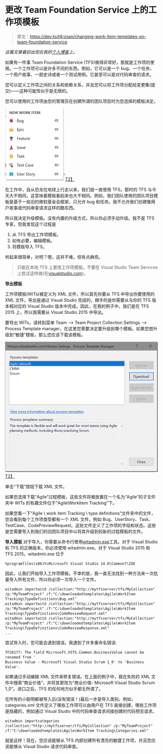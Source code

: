 # 更改 Team Foundation Service 上的工作项模板

> 原文：<https://dev.to/t4rzsan/changing-work-item-templates-on-team-foundation-service>

*这篇文章最初出现在我的[个人博客](http://leruplund.dk/2017/08/10/changing-work-item-templates-on-team-foundation-service/)上。*

如果有一件事 Team Foundation Service (TFS)做得非常好，那就是工作项的使用。一个工作项可以是许多不同的东西。例如，它可以是一个 bug、一个任务、一个用户故事、一部史诗或者一个测试用例。它甚至可以是对代码审查的请求。

您可以定义工作项之间的关系和依赖关系，并且您可以将工作项分配给变更集(提交)——这种可能性似乎是无限的。

您可以使用的工作项由您的管理员在创建所谓的团队项目时为您选择的模板决定。

[![image](img/964739bb2db238970c51b9c8992376f3.png "image")T2】](http://leruplund.dk/wp-content/uploads/2017/08/image-1.png)

在工作中，自从恐龙在地球上行走以来，我们就一直使用 TFS。那时的 TFS 与今天大不相同，这意味着模板看起来也大不相同。例如，我们团队使用的团队项目模板是基于一些旧的微软基金会框架，只允许 bug 和任务。我不允许我们创建像用户故事或代码审查请求这样的酷东西。

所以我决定升级模板。没有内置的升级方式，所以你必须手动升级。我不是 TFS 专家，但我发现这个过程是

1.  从 TFS 导出工作项模板。
2.  如有必要，编辑模板。
3.  将模板导入 TFS。

听起来很简单，对吧？嗯，这并不难，但有点麻烦。

> 只能在本地 TFS 上更改工作项模板。不要在 Visual Studio Team Services 上尝试这样做(在[visualstudio.com](http://visualstudio.com))。

**导出模板**

工作项模板(WITs)被定义为 XML 文件，所以首先你要从 TFS 中导出你要使用的 XML 文件。导出是通过 Visual Studio 完成的，棘手的是你需要从与你的 TFS 版本相对应的 Visual Studio 版本中完成。因此，在我的例子中，我们是在 TFS 2015 上，所以我需要从 Visual Studio 2015 中导出。

要导出 WITs，请转到菜单 Team –> Team Project Collection Settings –> Process Template manager，在这里您需要决定要升级到哪个模板。如果您想升级到“敏捷”模板，那么您应该下载该模板。

[![image](img/317934d5ebdfd9804eb0714c3674ea9b.png "image")T2】](http://leruplund.dk/wp-content/uploads/2017/08/image-2.png)

单击“下载”按钮下载 XML 文件。

如果您选择下载“Agile”过程模板，这些文件将被放置在一个名为“Agile”的子文件夹中 WITs 的有趣文件位于“Agile\WorkItem Tracking”下。

如果您看一下“Agile \ work item Tracking \ type definitions”文件夹中的文件，您会看到每个工作项类型都有一个 XML 文件，例如 Bug、UserStory、Task、TestCase、CodePreviewRequest。这些文件定义了工作项的字段和状态。这些是您需要导入到我们的旧团队项目中以将其升级到较新的过程模板的文件。

**导入模板**
对于导入，你需要从命令行使用[witadmin.exe](https://www.visualstudio.com/en-us/docs/work/reference/witadmin/witadmin-customize-and-manage-objects-for-tracking-work)工具。对于 Visual Studio 和 TFS 的正确版本，你必须使用 witadmin.exe。对于 Visual Studio 2015 和 TFS 2015，witadmin.exe 位于

```
%programfiles(x86)%\Microsoft Visual Studio 14.0\Common7\IDE 
```

因此，让我们开始导入工作项模板。不幸的是，我一直无法找到一种方法来一次批量导入所有文件，所以你必须一次导入一个文件。

```
witadmin importwitd /collection:"http://mytfsserver/tfs/MyCollection" /p:"MyTeamProject" /f:"C:\downloadedtemplates\Agile\WorkItem Tracking\TypeDefinitions\Bug.xml"
witadmin importwitd /collection:"http://mytfsserver/tfs/MyCollection" /p:"MyTeamProject" /f:"C:\downloadedtemplates\Agile\WorkItem Tracking\TypeDefinitions\CodeReviewRequest.xml"
witadmin importwitd /collection:"http://mytfsserver/tfs/MyCollection" /p:"MyTeamProject" /f:"C:\downloadedtemplates\Agile\WorkItem Tracking\TypeDefinitions\CodeReviewResponse.xml"
... 
```

尝试导入时，您可能会遇到错误。我遇到了许多重命名错误:

```
TF26177: The field Microsoft.VSTS.Common.BusinessValue cannot be renamed from '
Business Value - Microsoft Visual Studio Scrum 1_0' to 'Business Value'. 
```

如果通过手动编辑 XML 文件来修复错误。在上面的例子中，我在失败的 XML 文件中搜索“商业价值”，并将其更改为“商业价值- Microsoft Visual Studio Scrum 1_0”。进口之后，TFS 的任何地方似乎都无所谓了。

在所有的小聪明都被导入后(没有错误！)最后一步是导入类别。例如，categories.xml 文件定义了哪些工作项可以由用户在 TFS 直接创建，哪些工作项是隐藏的，例如通过 Visual Studio 中的代码审查请求间接创建的代码预览请求。

```
witadmin importcategories /collection:"http://mytfsserver/tfs/MyCollection" /p:"MyTeamProject" /f:"C:\downloadedtemplates\Agile\WorkItem Tracking\Categories.xml" 
```

就是这样！现在，您应该能够从 TFS 内部创建所有漂亮的敏捷工作项，并且您应该能够从 Visual Studio 请求代码审查。